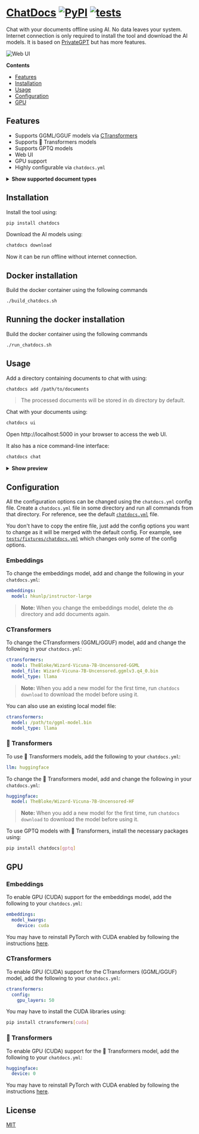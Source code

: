 # [ChatDocs](https://github.com/marella/chatdocs) [![PyPI](https://img.shields.io/pypi/v/chatdocs)](https://pypi.org/project/chatdocs/) [![tests](https://github.com/marella/chatdocs/actions/workflows/tests.yml/badge.svg)](https://github.com/marella/chatdocs/actions/workflows/tests.yml)

Chat with your documents offline using AI. No data leaves your system. Internet connection is only required to install the tool and download the AI models. It is based on [PrivateGPT](https://github.com/imartinez/privateGPT) but has more features.

![Web UI](https://github.com/marella/chatdocs/raw/main/docs/demo.png)

**Contents**

- [Features](#features)
- [Installation](#installation)
- [Usage](#usage)
- [Configuration](#configuration)
- [GPU](#gpu)

## Features

- Supports GGML/GGUF models via [CTransformers](https://github.com/marella/ctransformers)
- Supports 🤗 Transformers models
- Supports GPTQ models
- Web UI
- GPU support
- Highly configurable via `chatdocs.yml`

<details>
<summary><strong>Show supported document types</strong></summary><br>

| Extension       | Format                         |
| :-------------- | :----------------------------- |
| `.csv`          | CSV                            |
| `.docx`, `.doc` | Word Document                  |
| `.enex`         | EverNote                       |
| `.eml`          | Email                          |
| `.epub`         | EPub                           |
| `.html`         | HTML                           |
| `.md`           | Markdown                       |
| `.msg`          | Outlook Message                |
| `.odt`          | Open Document Text             |
| `.pdf`          | Portable Document Format (PDF) |
| `.pptx`, `.ppt` | PowerPoint Document            |
| `.txt`          | Text file (UTF-8)              |

</details>

## Installation

Install the tool using:

```sh
pip install chatdocs
```

Download the AI models using:

```sh
chatdocs download
```

Now it can be run offline without internet connection.

## Docker installation

Build the docker container using the following commands

```sh
./build_chatdocs.sh
```

## Running the docker installation

Build the docker container using the following commands

```sh
./run_chatdocs.sh 
```

## Usage

Add a directory containing documents to chat with using:

```sh
chatdocs add /path/to/documents
```

> The processed documents will be stored in `db` directory by default.

Chat with your documents using:

```sh
chatdocs ui
```

Open http://localhost:5000 in your browser to access the web UI.

It also has a nice command-line interface:

```sh
chatdocs chat
```

<details>
<summary><strong>Show preview</strong></summary><br>

![Demo](https://github.com/marella/chatdocs/raw/main/docs/cli.png)

</details>

## Configuration

All the configuration options can be changed using the `chatdocs.yml` config file. Create a `chatdocs.yml` file in some directory and run all commands from that directory. For reference, see the default [`chatdocs.yml`](https://github.com/marella/chatdocs/blob/main/chatdocs/data/chatdocs.yml) file.

You don't have to copy the entire file, just add the config options you want to change as it will be merged with the default config. For example, see [`tests/fixtures/chatdocs.yml`](https://github.com/marella/chatdocs/blob/main/tests/fixtures/chatdocs.yml) which changes only some of the config options.

### Embeddings

To change the embeddings model, add and change the following in your `chatdocs.yml`:

```yml
embeddings:
  model: hkunlp/instructor-large
```

> **Note:** When you change the embeddings model, delete the `db` directory and add documents again.

### CTransformers

To change the CTransformers (GGML/GGUF) model, add and change the following in your `chatdocs.yml`:

```yml
ctransformers:
  model: TheBloke/Wizard-Vicuna-7B-Uncensored-GGML
  model_file: Wizard-Vicuna-7B-Uncensored.ggmlv3.q4_0.bin
  model_type: llama
```

> **Note:** When you add a new model for the first time, run `chatdocs download` to download the model before using it.

You can also use an existing local model file:

```yml
ctransformers:
  model: /path/to/ggml-model.bin
  model_type: llama
```

### 🤗 Transformers

To use 🤗 Transformers models, add the following to your `chatdocs.yml`:

```yml
llm: huggingface
```

To change the 🤗 Transformers model, add and change the following in your `chatdocs.yml`:

```yml
huggingface:
  model: TheBloke/Wizard-Vicuna-7B-Uncensored-HF
```

> **Note:** When you add a new model for the first time, run `chatdocs download` to download the model before using it.

To use GPTQ models with 🤗 Transformers, install the necessary packages using:

```sh
pip install chatdocs[gptq]
```

## GPU

### Embeddings

To enable GPU (CUDA) support for the embeddings model, add the following to your `chatdocs.yml`:

```yml
embeddings:
  model_kwargs:
    device: cuda
```

You may have to reinstall PyTorch with CUDA enabled by following the instructions [here](https://pytorch.org/get-started/locally/).

### CTransformers

To enable GPU (CUDA) support for the CTransformers (GGML/GGUF) model, add the following to your `chatdocs.yml`:

```yml
ctransformers:
  config:
    gpu_layers: 50
```

You may have to install the CUDA libraries using:

```sh
pip install ctransformers[cuda]
```

### 🤗 Transformers

To enable GPU (CUDA) support for the 🤗 Transformers model, add the following to your `chatdocs.yml`:

```yml
huggingface:
  device: 0
```

You may have to reinstall PyTorch with CUDA enabled by following the instructions [here](https://pytorch.org/get-started/locally/).

## License

[MIT](https://github.com/marella/chatdocs/blob/main/LICENSE)
